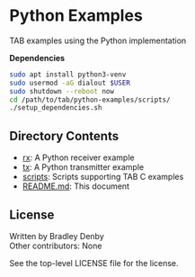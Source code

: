 # Python Examples

TAB examples using the Python implementation

**Dependencies**

```bash
sudo apt install python3-venv
sudo usermod -aG dialout $USER
sudo shutdown --reboot now
cd /path/to/tab/python-examples/scripts/
./setup_dependencies.sh
```

## Directory Contents

* [rx](rx/README.md): A Python receiver example
* [tx](tx/README.md): A Python transmitter example
* [scripts](scripts/README.md): Scripts supporting TAB C examples
* [README.md](README.md): This document

## License

Written by Bradley Denby  
Other contributors: None

See the top-level LICENSE file for the license.
